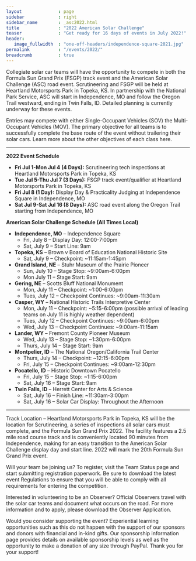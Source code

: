 ```yaml
---
layout              : page
sidebar				: right
sidebar_name		: _asc2022.html
title               : "2022 American Solar Challenge"
teaser              : "Get ready for 16 days of events in July 2022!"
header:
   image_fullwidth  : "one-off-headers/independence-square-2021.jpg"
permalink           : "/events/2022/"
breadcrumb			: true
---
```

 Collegiate solar car teams will have the opportunity to compete in both the Formula Sun Grand Prix (FSGP) track event and the American Solar Challenge (ASC) road event. Scrutineering and FSGP will be held at Heartland Motorsports Park in Topeka, KS. In partnership with the National Park Service, ASC will start in Independence, MO and follow the Oregon Trail westward, ending in Twin Falls, ID. Detailed planning is currently underway for these events.
 
 Entries may compete with either Single-Occupant Vehicles (SOV) the Multi-Occupant Vehicles (MOV). The primary objective for all teams is to successfully complete the base route of the event without trailering their solar cars. Learn more about the other objectives of each class here.
 
 -----

**2022 Event Schedule**

- **Fri Jul 1-Mon Jul 4 (4 Days):** Scrutineering tech inspections at Heartland Motorsports Park in Topeka, KS
- **Tue Jul 5-Thu Jul 7 (3 Days):** FSGP track event/qualifier at Heartland Motorsports Park in Topeka, KS
- **Fri Jul 8 (1 Day):** Display Day & Practicality Judging at Independence Square in Independence, MO
- **Sat Jul 9-Sat Jul 16 (8 Days):** ASC road event along the Oregon Trail starting from Independence, MO 
	
**American Solar Challenge Schedule (All Times Local)**

- **Independence, MO** – Independence Square
	- Fri, July 8 – Display Day: 12:00-7:00pm
	- Sat, July 9 – Start Line: 9am
- **Topeka, KS** – Brown v Board of Education National Historic Site
	- Sat, July 9 – Checkpoint: ~11:15am-1:45pm
- **Grand Island, NE** – Stuhr Museum of the Prairie Pioneer
	- Sun, July 10 – Stage Stop: ~9:00am-6:00pm
	- Mon July 11 – Stage Start: 9am
- **Gering, NE** – Scotts Bluff National Monument
	- Mon, July 11 – Checkpoint: ~1:00-6:00pm
	- Tues, July 12 – Checkpoint Continues: ~9:00am-11:30am
- **Casper, WY** – National Historic Trails Interpretive Center
	- Mon, July 11 – Checkpoint: ~5:15-6:00pm (possible arrival of leading teams on July 11 is highly weather dependent)
	- Tues, July 12 – Checkpoint Continues: ~9:00am-6:00pm
	- Wed, July 13 – Checkpoint Continues: ~9:00am-11:15am
- **Lander, WY** – Fremont County Pioneer Museum
	- Wed, July 13 – Stage Stop: ~1:30pm-6:00pm
	- Thurs, July 14 – Stage Start: 9am
- **Montpelier, ID** – The National Oregon/California Trail Center
	- Thurs, July 14 – Checkpoint: ~12:15-6:00pm
	- Fri, July 15 – Checkpoint Continues: ~9:00am-12:30pm
- **Pocatello, ID** – Historic Downtown Pocatello
	- Fri, July 15 – Stage Stop: ~1:15-6:00pm
	- Sat, July 16 – Stage Start: 9am
- **Twin Falls, ID** – Herrett Center for Arts & Science
	- Sat, July 16 – Finish Line: ~11:30am-3:00pm
	- Sat, July 16 – Solar Car Display: Throughout the Afternoon
		
-----

Track Location – Heartland Motorsports Park in Topeka, KS will be the location for Scrutineering, a series of inspections all solar cars must complete, and the Formula Sun Grand Prix 2022. The facility features a 2.5 mile road course track and is conveniently located 90 minutes from Independence, making for an easy transition to the American Solar Challenge display day and start line. 2022 will mark the 20th Formula Sun Grand Prix event.

Will your team be joining us? To register, visit the Team Status page and start submitting registration paperwork. Be sure to download the latest event Regulations to ensure that you will be able to comply with all requirements for entering the competition.

Interested in volunteering to be an Observer? Official Observers travel with the solar car teams and document what occurs on the road. For more information and to apply, please download the Observer Application.

Would you consider supporting the event? Experiential learning opportunities such as this do not happen with the support of our sponsors and donors with financial and in-kind gifts. Our sponsorship information page provides details on available sponsorship levels as well as the opportunity to make a donation of any size through PayPal. Thank you for your support!
